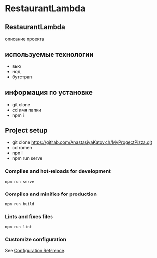 # RestaurantLambda
## RestaurantLambda
описание проекта
## используемые технологии
- вью
- нод
- бутстрап
## информация по установке
- git clone
- cd имя папки
- npm i 

## Project setup
- git clone https://githab.com/AnastasiyaKatovich/MyProgectPizza.git
- cd romen
- npn i
- npm run serve
### Compiles and hot-reloads for development
```
npm run serve
```

### Compiles and minifies for production
```
npm run build
```

### Lints and fixes files
```
npm run lint
```

### Customize configuration
See [Configuration Reference](https://cli.vuejs.org/config/).
